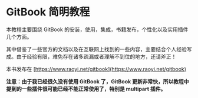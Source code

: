 # GitBook 简明教程

本教程主要围绕 GitBook 的安装，使用，集成，书籍发布，个性化以及实用插件几个方面。

其中借鉴了一些官方的文档以及在互联网上找到的一些内容，主要结合个人经验写成。由于经验有限，难免存在诸多疏漏或者理解不到位的地方，还请斧正！

本书发布在 [https://www.raoyi.net/gitbook](https://www.raoyi.net/gitbook)

**注意：由于我已经很久没有使用 GitBook 了，GitBook 更新非常快，所以教程中提到的一些插件很可能已经不能正常使用了，特别是 multipart 插件。**
